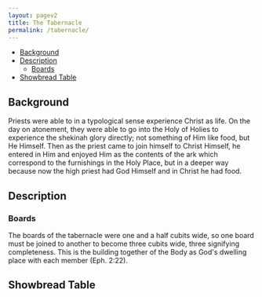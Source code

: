 ```yaml
---
layout: pagev2
title: The Tabernacle
permalink: /tabernacle/
---
```

- [Background](#background)
- [Description](#description)
  - [Boards](#boards)
- [Showbread Table](#showbread-table)

## Background

Priests were able to in a typological sense experience Christ as life. On the day on atonement, they were able to go into the Holy of Holies to experience the shekinah glory directly; not something of Him like food, but He Himself. Then as the priest came to join himself to Christ Himself, he entered in Him and enjoyed Him as the contents of the ark which correspond to the furnishings in the Holy Place, but in a deeper way because now the high priest had God Himself and in Christ he had food.

## Description

### Boards

The boards of the tabernacle were one and a half cubits wide, so one board must be joined to another to become three cubits wide, three signifying completeness. This is the building together of the Body as God's dwelling place with each member (Eph. 2:22).

## Showbread Table

